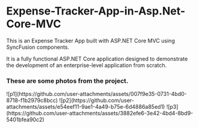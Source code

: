 <h1>Expense-Tracker-App-in-Asp.Net-Core-MVC</h1>

This is an Expense Tracker App built with ASP.NET Core MVC using SyncFusion components.

It is a fully functional ASP.NET Core application designed to demonstrate the development of an enterprise-level application from scratch.

<h3>These are some photos from the project.</h3>
![p1](https://github.com/user-attachments/assets/007f9e35-0731-4bd0-8718-f1b2979c8bcc)
![p2](https://github.com/user-attachments/assets/e54eef11-9ae1-4a49-b75e-6d4886a85ed1)
![p3](https://github.com/user-attachments/assets/3882efe6-3e42-4bd4-8bd9-5401bfea90c2)
